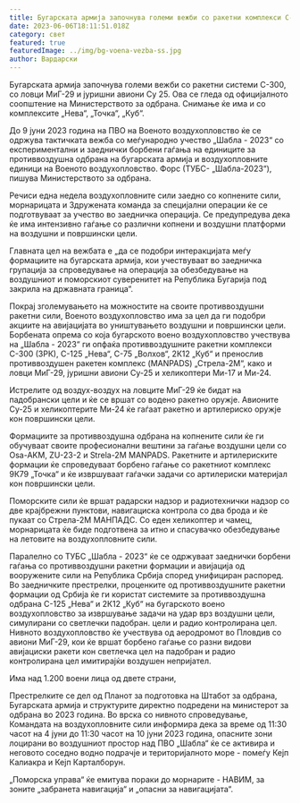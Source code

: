 ```yaml
---
title: Бугарската армија започнува големи вежби со ракетни комплекси С-300
date: 2023-06-06T18:11:51.018Z
category: свет
featured: true
featuredImage: ../img/bg-voena-vezba-ss.jpg
author: Вардарски
---
```

Бугарската армија започнува големи вежби со ракетни системи С-300, со ловци МиГ-29 и јуришни авиони Су 25. Ова се гледа од официјалното соопштение на Министерството за одбрана. Снимање ќе има и со комплексите „Нева“, „Точка“, „Куб“.

До 9 јуни 2023 година на ПВО на Военото воздухопловство ќе се одржува тактичката вежба со меѓународно учество „Шабла - 2023“ со експериментални и заеднички борбени гаѓања на единиците за противвоздушна одбрана на бугарската армија и воздухопловните единици на Военото воздухопловство. Форс (ТУБС- „Шабла-2023“), пишува Министерството за одбрана.

Речиси една недела воздухопловните сили заедно со копнените сили, морнарицата и Здружената команда за специјални операции ќе се подготвуваат за учество во заедничка операција. Се предупредува дека ќе има интензивно гаѓање со различни копнени и воздушни платформи на воздушни и површински цели.

Главната цел на вежбата е „да се подобри интеракцијата меѓу формациите на бугарската армија, кои учествуваат во заедничка групација за спроведување на операција за обезбедување на воздушниот и поморскиот суверенитет на Република Бугарија под закрила на државната граница“.

Покрај зголемувањето на можностите на своите противвоздушни ракетни сили, Военото воздухопловство има за цел да ги подобри акциите на авијацијата во уништувањето воздушни и површински цели. Борбената опрема со која бугарското воено воздухопловство учествува на „Шабла - 2023“ ги опфаќа противвоздушните ракетни комплекси С-300 (ЗРК), С-125 „Нева“, С-75 „Волхов“, 2К12 „Куб“ и пренослив противвоздушен ракетен комплекс (MANPADS) „Стрела-2М“, како и ловци МиГ-29, јуришни авиони Су-25 и хеликоптери Ми-17 и Ми-24.

Истрелите од воздух-воздух на ловците МиГ-29 ќе бидат на падобрански цели и ќе се вршат со водено ракетно оружје. Авионите Су-25 и хеликоптерите Ми-24 ќе гаѓаат ракетно и артилериско оружје кон површински цели.

Формациите за противвоздушна одбрана на копнените сили ќе ги обучуваат своите професионални вештини за гаѓање воздушни цели со Osa-AKM, ZU-23-2 и Strela-2M MANPADS. Ракетните и артилериските формации ќе спроведуваат борбено гаѓање со ракетниот комплекс 9К79 „Точка“ и ќе извршуваат гаѓачки задачи со артилериски материјал кон површински цели.

Поморските сили ќе вршат радарски надзор и радиотехнички надзор со две крајбрежни пунктови, навигациска контрола со два брода и ќе пукаат со Стрела-2М МАНПАДС. Со еден хеликоптер и чамец, морнарицата ќе биде подготвена за итно и спасувачко обезбедување на летовите на воздухопловните сили.

Паралелно со ТУБС „Шабла - 2023“ ќе се одржуваат заеднички борбени гаѓања со противвоздушни ракетни формации и авијација од вооружените сили на Република Србија според унифициран распоред. Во заедничките престрелки, проценките од противвоздушните ракетни формации од Србија ќе ги користат системите за противвоздушна одбрана С-125 „Нева“ и 2К12 „Куб“ на бугарското воено воздухопловство за извршување задачи на удар врз воздушни цели, симулирани со светлечки падобран. цели и радио контролирана цел. Нивното воздухопловство ќе учествува од аеродромот во Пловдив со авиони МиГ-29, кои ќе вршат борбено гаѓање со разни видови авијациски ракети кон светлечка цел на падобран и радио контролирана цел имитирајќи воздушен непријател.

Има над 1.200 воени лица од двете страни,

Престрелките се дел од Планот за подготовка на Штабот за одбрана, Бугарската армија и структурите директно подредени на министерот за одбрана во 2023 година. Во врска со нивното спроведување, Командата на воздухопловните сили информира дека за време од 11:30 часот на 4 јуни до 11:30 часот на 10 јуни 2023 година, опасните зони лоцирани во воздушниот простор над ПВО „Шабла“ ќе се активира и неговото соседно водно подрачје и територијалното море - помеѓу Кејп Калиакра и Кејп Карталборун.

„Поморска управа“ ќе емитува пораки до морнарите - НАВИМ, за зоните „забранета навигација“ и „опасни за навигацијата“.